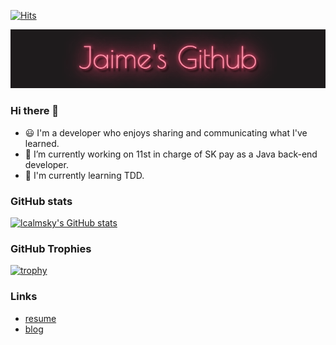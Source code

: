 [![Hits](https://hits.seeyoufarm.com/api/count/incr/badge.svg?url=https%3A%2F%2Fgithub.com%2Flcalmsky%2Fhit-counter&count_bg=%2379C83D&title_bg=%23555555&icon=&icon_color=%23E7E7E7&title=hits&edge_flat=true)]()

![](https://raw.githubusercontent.com/lcalmsky/lcalmsky/main/images/jaimes-github-logo-poiret-one-regular.gif)

### Hi there 👋
- :smiley: I'm a developer who enjoys sharing and communicating what I've learned.
- 🔭 I’m currently working on 11st in charge of SK pay as a Java back-end developer.
- 🌱 I'm currently learning TDD.

[//]: <> "dark, radical, merko, gruvbox, tokyonight, onedark, cobalt, synthwave, highcontrast, dracula"

[//]: <> "[![Top Languages](https://github-readme-stats.vercel.app/api/top-langs?username=lcalmsky&layout=compact)]()"

### GitHub stats
[![lcalmsky's GitHub stats](https://github-readme-stats.vercel.app/api?username=lcalmsky&theme=highcontrast&count_private=true&show_icons=true&include_all_commits=true)]()

### GitHub Trophies
[![trophy](https://github-profile-trophy.vercel.app/?username=lcalmsky)](https://github.com/lcalmsky)


[//]: <> "![Java](https://img.shields.io/badge/-Java-black?logo=java&style=social)"
[//]: <> "![Spring](https://img.shields.io/badge/-Spring%20Framework-black?logo=spring&style=social)"
[//]: <> "![MySQL](https://img.shields.io/badge/-MySQL-black?logo=mysql&style=social)"
[//]: <> "![Git](https://img.shields.io/badge/-Git-black?logo=git&style=social)"
[//]: <> "![GitHub](https://img.shields.io/badge/-GitHub-black?logo=github&style=social)"


### Links
* [resume](https://lcalmsky.github.io/resume/)
* [blog](https://jaime-note.tistory.com/)
